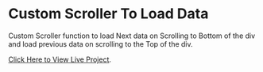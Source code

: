 # Custom Scroller To Load Data
Custom Scroller function to load Next data on Scrolling to Bottom of the div and load previous data on scrolling to the Top of the div.

[Click Here to View Live Project](https://load-data-on-scroll.surge.sh/).
